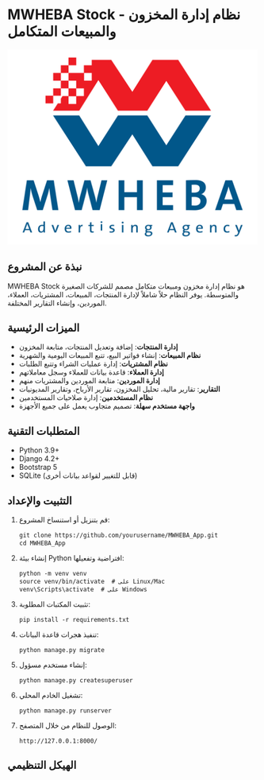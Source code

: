 # MWHEBA Stock - نظام إدارة المخزون والمبيعات المتكامل

![MWHEBA Stock](static/img/logoo.png)

## نبذة عن المشروع

MWHEBA Stock هو نظام إدارة مخزون ومبيعات متكامل مصمم للشركات الصغيرة والمتوسطة. يوفر النظام حلاً شاملاً لإدارة المنتجات، المبيعات، المشتريات، العملاء، الموردين، وإنشاء التقارير المختلفة.

## الميزات الرئيسية

- **إدارة المنتجات**: إضافة وتعديل المنتجات، متابعة المخزون
- **نظام المبيعات**: إنشاء فواتير البيع، تتبع المبيعات اليومية والشهرية
- **نظام المشتريات**: إدارة عمليات الشراء وتتبع الطلبات
- **إدارة العملاء**: قاعدة بيانات للعملاء وسجل معاملاتهم
- **إدارة الموردين**: متابعة الموردين والمشتريات منهم
- **التقارير**: تقارير مالية، تحليل المخزون، تقارير الأرباح، وتقارير المديونيات
- **نظام المستخدمين**: إدارة صلاحيات المستخدمين
- **واجهة مستخدم سهلة**: تصميم متجاوب يعمل على جميع الأجهزة

## المتطلبات التقنية

- Python 3.9+
- Django 4.2+
- Bootstrap 5
- SQLite (قابل للتغيير لقواعد بيانات أخرى)

## التثبيت والإعداد

1. قم بتنزيل أو استنساخ المشروع:
   ```
   git clone https://github.com/yourusername/MWHEBA_App.git
   cd MWHEBA_App
   ```

2. إنشاء بيئة Python افتراضية وتفعيلها:
   ```
   python -m venv venv
   source venv/bin/activate  # على Linux/Mac
   venv\Scripts\activate  # على Windows
   ```

3. تثبيت المكتبات المطلوبة:
   ```
   pip install -r requirements.txt
   ```

4. تنفيذ هجرات قاعدة البيانات:
   ```
   python manage.py migrate
   ```

5. إنشاء مستخدم مسؤول:
   ```
   python manage.py createsuperuser
   ```

6. تشغيل الخادم المحلي:
   ```
   python manage.py runserver
   ```

7. الوصول للنظام من خلال المتصفح:
   ```
   http://127.0.0.1:8000/
   ```

## الهيكل التنظيمي


